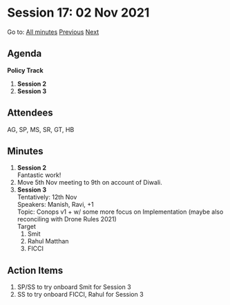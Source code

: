 # Session 17: 02 Nov 2021

Go to: [All minutes](../index.md) [Previous](mom-2910.md) [Next](mom-0911.md)

## Agenda

**Policy Track**

1. **Session 2**
1. **Session 3**

## Attendees

AG, SP, MS, SR, GT, HB

## Minutes

1. **Session 2**  
   Fantastic work!
1. Move 5th Nov meeting to 9th on account of Diwali.
1. **Session 3**  
   Tentatively: 12th Nov  
   Speakers: Manish, Ravi, +1  
   Topic: Conops v1 + w/ some more focus on Implementation (maybe also reconciling with Drone Rules 2021)   
   Target
    1. Smit
    1. Rahul Matthan
    1. FICCI

## Action Items

1. SP/SS to try onboard Smit for Session 3
1. SS to try onboard FICCI, Rahul for Session 3

